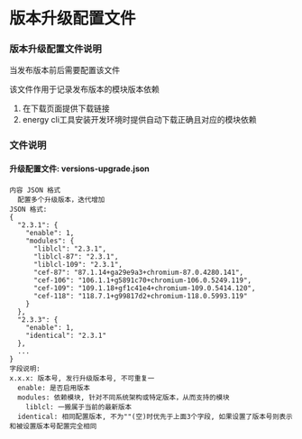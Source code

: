 # 版本升级配置文件

### 版本升级配置文件说明

当发布版本前后需要配置该文件

该文件作用于记录发布版本的模块版本依赖
1. 在下载页面提供下载链接
2. energy cli工具安装开发环境时提供自动下载正确且对应的模块依赖

### 文件说明

#### 升级配置文件: versions-upgrade.json

```text
内容 JSON 格式
  配置多个升级版本，迭代增加
JSON 格式:
{
  "2.3.1": {
    "enable": 1,
    "modules": {
      "liblcl": "2.3.1",
      "liblcl-87": "2.3.1",
      "liblcl-109": "2.3.1",
      "cef-87": "87.1.14+ga29e9a3+chromium-87.0.4280.141",
      "cef-106": "106.1.1+g5891c70+chromium-106.0.5249.119",
      "cef-109": "109.1.18+gf1c41e4+chromium-109.0.5414.120",
      "cef-118": "118.7.1+g99817d2+chromium-118.0.5993.119"
    }
  },
  "2.3.3": {
    "enable": 1,
    "identical": "2.3.1"
  },
  ...
}
字段说明:
x.x.x: 版本号, 发行升级版本号, 不可重复一
  enable: 是否启用版本
  modules: 依赖模块, 针对不同系统架构或特定版本，从而支持的模块
    liblcl: 一搬属于当前的最新版本
  identical: 相同配置版本, 不为""(空)时优先于上面3个字段, 如果设置了版本号则表示和被设置版本号配置完全相同
```
